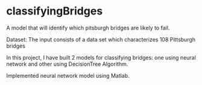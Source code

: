# classifyingBridges
A model that will identify which pitsburgh bridges are likely to fail.

Dataset: The input consists of a data set which characterizes 108 Pittsburgh bridges

In this project, I have built 2 models for classifying bridges: one using neural network and other using DecisionTree Algorithm.

Implemented neural network model using Matlab.
